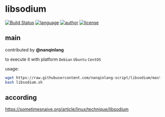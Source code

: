 # libsodium
[![Build Status](https://github.com/nanqinlang/SVG/blob/master/build%20passing.svg)](https://github.com/nanqinlang-script/libsodium)
[![language](https://github.com/nanqinlang/SVG/blob/master/language-shell-blue.svg)](https://github.com/nanqinlang-script/libsodium)
[![author](https://github.com/nanqinlang/SVG/blob/master/author-nanqinlang-lightgrey.svg)](https://github.com/nanqinlang-script/libsodium)
[![license](https://github.com/nanqinlang/SVG/blob/master/license-GPLv3-orange.svg)](https://github.com/nanqinlang-script/libsodium)

## main
contributed by **@nanqinlang**

to execute it with platform `Debian` `Ubuntu` `CentOS`

usage:
```bash
wget https://raw.githubusercontent.com/nanqinlang-script/libsodium/master/libsodium.sh
bash libsodium.sh
```

## according
https://sometimesnaive.org/article/linux/technique/libsodium